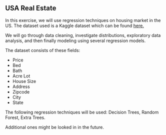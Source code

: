 ## USA Real Estate

In this exercise, we will use regression techniques on housing market in the US. The dataset used is a Kaggle dataset which can be found [here.](https://www.kaggle.com/code/srivnaman/advanced-regression-models/data)

We will go through data cleaning, investigate distributions, exploratory data analysis, and then finally modeling using several regression models. 

The dataset consists of these fields: 
* Price
* Bed
* Bath
* Acre Lot
* House Size
* Address
* Zipcode
* City
* State

The following regression techniques will be used: Decision Trees, Random Forest, Extra Trees.

Additional ones might be looked in in the future.